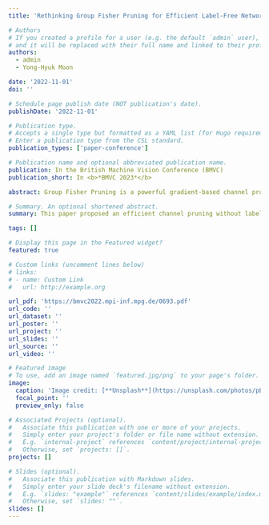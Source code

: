 ```yaml
---
title: 'Rethinking Group Fisher Pruning for Efficient Label-Free Network Compression'

# Authors
# If you created a profile for a user (e.g. the default `admin` user), write the username (folder name) here
# and it will be replaced with their full name and linked to their profile.
authors:
  - admin
  - Yong-Hyuk Moon

date: '2022-11-01'
doi: ''

# Schedule page publish date (NOT publication's date).
publishDate: '2022-11-01'

# Publication type.
# Accepts a single type but formatted as a YAML list (for Hugo requirements).
# Enter a publication type from the CSL standard.
publication_types: ['paper-conference']

# Publication name and optional abbreviated publication name.
publication: In the British Machine Vision Conference (BMVC)
publication_short: In <b>*BMVC 2023*</b>

abstract: Group Fisher Pruning is a powerful gradient-based channel pruning method for convolutional neural networks. Even though it provides excellent convenience for allocating sparsity over layers with strong effectiveness, the cost of its pruning process is significantly expensive for large neural networks. In addition, it was proposed to handle neural networks having residual connections, but it still cannot handle concatenation-type connections like DenseNet. These drawbacks make Group Fisher Pruning hard to be utilized for somewhat large or complex neural networks. Motivated by them, we propose an improved method based on Group Fisher Pruning for efficiency and applicability. For efficiency, we parameterize the number of pruned channels at each pruning step and demonstrate that it can be a much larger value than one. We devise a formal algorithm for applicability to prune DenseNet-style neural networks. In addition, we devise a knowledge distillation-based channel importance scoring scheme that can work for label-free channel pruning, which is a crucial task for exploiting unlabeled data from edge devices. To demonstrate the superiority of our method, we conduct extensive experiments dealing with label-free channel pruning. Our method prunes neural networks at most two orders of magnitude faster than Group Fisher Pruning with comparable accuracy. It should be noticed that our method does not require any label for pruning and retraining while Group Fisher Pruning does.

# Summary. An optional shortened abstract.
summary: This paper proposed an efficient channel pruning without labels based on Group Fisher Pruning.

tags: []

# Display this page in the Featured widget?
featured: true

# Custom links (uncomment lines below)
# links:
# - name: Custom Link
#   url: http://example.org

url_pdf: 'https://bmvc2022.mpi-inf.mpg.de/0693.pdf'
url_code: ''
url_dataset: ''
url_poster: ''
url_project: ''
url_slides: ''
url_source: ''
url_video: ''

# Featured image
# To use, add an image named `featured.jpg/png` to your page's folder.
image:
  caption: 'Image credit: [**Unsplash**](https://unsplash.com/photos/pLCdAaMFLTE)'
  focal_point: ''
  preview_only: false

# Associated Projects (optional).
#   Associate this publication with one or more of your projects.
#   Simply enter your project's folder or file name without extension.
#   E.g. `internal-project` references `content/project/internal-project/index.md`.
#   Otherwise, set `projects: []`.
projects: []

# Slides (optional).
#   Associate this publication with Markdown slides.
#   Simply enter your slide deck's filename without extension.
#   E.g. `slides: "example"` references `content/slides/example/index.md`.
#   Otherwise, set `slides: ""`.
slides: []
---
```

